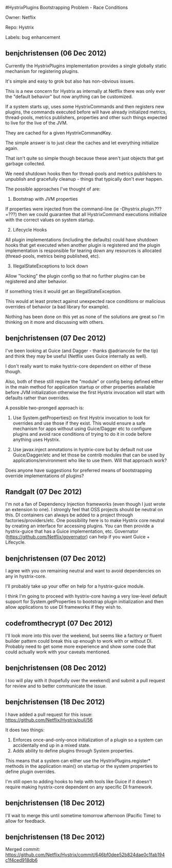 #HystrixPlugins Bootstrapping Problem - Race Conditions

Owner: Netflix

Repo: Hystrix

Labels: bug enhancement 

## benjchristensen (06 Dec 2012)

Currently the HystrixPlugins implementation provides a single globally static mechanism for registering plugins. 

It's simple and easy to grok but also has non-obvious issues.

This is a new concern for Hystrix as internally at Netflix there was only ever the "default behavior" but now anything can be customized.

If a system starts up, uses some HystrixCommands and then registers new plugins, the commands executed before will have already initialized metrics, thread-pools, metrics publishers, properties and other such things expected to live for the live of the JVM. 

They are cached for a given HystrixCommandKey.

The simple answer is to just clear the caches and let everything initialize again.

That isn't quite so simple though because these aren't just objects that get garbage collected. 

We need shutdown hooks then for thread-pools and metrics publishers to unpublish and gracefully cleanup - things that typically don't ever happen.

The possible approaches I've thought of are:

1) Bootstrap with JVM properties

If properties were injected from the command-line (ie -Dhystrix.plugin.???=???) then we could guarantee that all HystrixCommand executions initialize with the correct values on system startup.

2) Lifecycle Hooks

All plugin implementations (including the defaults) could have shutdown hooks that get executed when another plugin is registered and the plugin implementation is responsible for tearing down any resources is allocated (thread-pools, metrics being published, etc).

3) IllegalStateExceptions to lock down

Allow "locking" the plugin config so that no further plugins can be registered and alter behavior.

If something tries it would get an IllegalStateException.

This would at least protect against unexpected race conditions or malicious overrides of behavior (a bad library for example).

Nothing has been done on this yet as none of the solutions are great so I'm thinking on it more and discussing with others.


## benjchristensen (07 Dec 2012)

I've been looking at Guice (and Dagger - thanks @adriancole for the tip) and think they may be useful (Netflix uses Guice internally as well).

I don't really want to make hystrix-core dependent on either of these though.

Also, both of these still require the "module" or config being defined either in the main method for application startup or other properties available before JVM initialization otherwise the first Hystrix invocation will start with defaults rather than overrides.

A possible two-pronged approach is:

1) Use System.getProperties() on first Hystrix invocation to look for overrides and use those if they exist. This would ensure a safe mechanism for apps without using Guice/Dagger etc to configure plugins and avoid race conditions of trying to do it in code before anything uses Hystrix.

2) Use javax.inject annotations in hystrix-core but by default not use Guice/Dagger/etc and let those be contrib modules that can be used by applications/environment who like to use them. Will that approach work?

Does anyone have suggestions for preferred means of bootstrapping override implementations of plugins?


## Randgalt (07 Dec 2012)

I'm not a fan of Dependency Injection frameworks (even though I just wrote an extension to one). I strongly feel that OSS projects should be neutral on this. DI containers can always be added to a project through factories/providers/etc. One possibility here is to make Hystrix core neutral by creating an interface for accessing plugins. You can then provide a hystrix-guice that has a Guice implementation, etc. Governator (https://github.com/Netflix/governator) can help if you want Guice + Lifecycle.


## benjchristensen (07 Dec 2012)

I agree with you on remaining neutral and want to avoid dependencies on any in hystrix-core.

I'll probably take up your offer on help for a hystrix-guice module.

I think I'm going to proceed with hystrix-core having a very low-level default support for System.getProperties to bootstrap plugin initialization and then allow applications to use DI frameworks if they wish to.


## codefromthecrypt (07 Dec 2012)

I'll look more into this over the weekend, but seems like a factory or fluent builder pattern could break this up enough to work with or without DI.  Probably need to get some more experience and show some code that could actually work with your caveats mentioned.


## benjchristensen (08 Dec 2012)

I too will play with it (hopefully over the weekend) and submit a pull request for review and to better communicate the issue.


## benjchristensen (18 Dec 2012)

I have added a pull request for this issue: https://github.com/Netflix/Hystrix/pull/56

It does two things:

1) Enforces once-and-only-once initialization of a plugin so a system can accidentally end up in a mixed state.
2) Adds ability to define plugins through System properties.

This means that a system can either use the HystrixPlugins.register\* methods in the application main() on startup or the system properties to define plugin overrides.

I'm still open to adding hooks to help with tools like Guice if it doesn't require making hystrix-core dependent on any specific DI framework.


## benjchristensen (18 Dec 2012)

I'll wait to merge this until sometime tomorrow afternoon (Pacific Time) to allow for feedback.


## benjchristensen (18 Dec 2012)

Merged commit: https://github.com/Netflix/Hystrix/commit/646bf0dee52b824dae0c1fab194c1f4ced918db6


